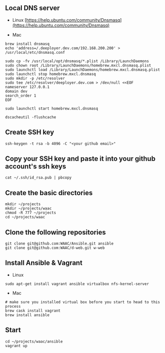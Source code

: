 ## Local DNS server
* Linux [https://help.ubuntu.com/community/Dnsmasq](https://help.ubuntu.com/community/Dnsmasq)

* Mac 
```
brew install dnsmasq
echo 'address=/.deeployer.dev.com/192.168.200.200' > /usr/local/etc/dnsmasq.conf

sudo cp -fv /usr/local/opt/dnsmasq/*.plist /Library/LaunchDaemons
sudo chown root /Library/LaunchDaemons/homebrew.mxcl.dnsmasq.plist
sudo launchctl load /Library/LaunchDaemons/homebrew.mxcl.dnsmasq.plist
sudo launchctl stop homebrew.mxcl.dnsmasq
sudo mkdir -p /etc/resolver
sudo tee /etc/resolver/deeployer.dev.com > /dev/null <<EOF
nameserver 127.0.0.1
domain dev
search_order 1
EOF

sudo launchctl start homebrew.mxcl.dnsmasq

dscacheutil -flushcache
```

## Create SSH key
```
ssh-keygen -t rsa -b 4096 -C "<your github email>"
```
## Copy your SSH key and paste it into your github account's ssh keys
```
cat ~/.ssh/id_rsa.pub | pbcopy
```

## Create the basic directories
```
mkdir ~/projects
mkdir ~/projects/waac
chmod -R 777 ~/projects
cd ~/projects/waac
```

## Clone the following repositories
```
git clone git@github.com:WAAC/Ansible.git ansible
git clone git@github.com:WAAC/d-web.git w-web
```

## Install Ansible & Vagrant
* Linux 
```
sudo apt-get install vagrant ansible virtualbox nfs-kernel-server
```
* Mac 
```
# make sure you installed virtual box before you start to head to this process
brew cask install vagrant
brew install ansible
```

## Start
```
cd ~/projects/waac/ansible
vagrant up
```
